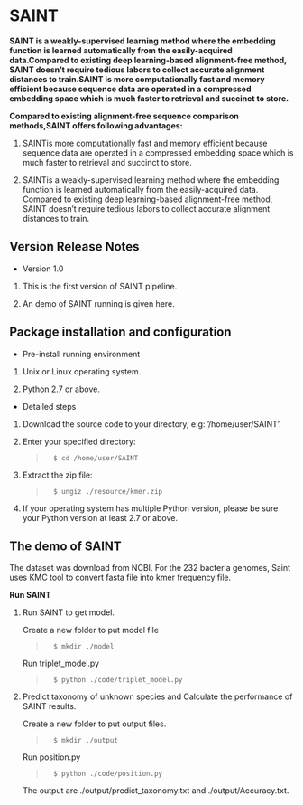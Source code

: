 # SAINT

**SAINT is a weakly-supervised learning method where the embedding function is learned automatically from the easily-acquired data.Compared to existing deep learning-based alignment-free method, SAINT doesn’t require tedious labors to collect accurate alignment distances to train.SAINT is more computationally fast and memory efficient because
sequence data are operated in a compressed embedding space which is much faster to retrieval and succinct to store.**

**Compared to existing alignment-free sequence comparison methods,SAINT offers following advantages:**

 1. SAINTis more computationally fast and memory efficient because sequence data are operated in a compressed embedding space which is much faster to retrieval and succinct to store. 

 2. SAINTis a weakly-supervised learning method where the embedding function is learned automatically from the easily-acquired data. Compared to existing deep learning-based alignment-free method, SAINT doesn’t require tedious labors to collect accurate alignment distances to train. 

## Version Release Notes

- Version 1.0

 1. This is the first version of SAINT pipeline. 

 2. An demo of SAINT running is given here. 

## Package installation and configuration

- Pre-install running environment

 1. Unix or Linux operating system.

 2. Python 2.7 or above.

- Detailed steps

 1. Download the source code to your directory, e.g: ’/home/user/SAINT’.

 2. Enter your specified directory: 

    >```   
    >   $ cd /home/user/SAINT 
    >```  

 3. Extract the zip file: 

    >```   
    >   $ ungiz ./resource/kmer.zip
    >```  

 4. If your operating system has multiple Python version, please be sure your Python version at least 2.7 or above.

## The demo of SAINT

The dataset was download from NCBI. For the 232 bacteria genomes, Saint uses KMC tool to convert fasta file into kmer frequency file.

**Run SAINT**

1. Run SAINT to get model.

    Create a new folder to put model file

    >```   
    >   $ mkdir ./model   
    >```  

    Run triplet_model.py
    >```  
    >   $ python ./code/triplet_model.py 
    >```  
 

2. Predict taxonomy of unknown species and Calculate the performance of SAINT results.

    Create a new folder to put output files.
    
    >```   
    >   $ mkdir ./output  
    >```  

    Run position.py
    
    >```   
    >   $ python ./code/position.py
    >``` 

    The output are ./output/predict_taxonomy.txt and ./output/Accuracy.txt.

